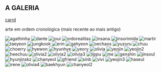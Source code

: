## A GALERIA

[carrd](https://grasinbit.carrd.co/)

arte em ordem cronológica (mais recente ao mais antigo)

![agathinha](https://pbs.twimg.com/media/FALTAhvVQAUMnI7?format=jpg&name=4096x4096)
![dante](https://pbs.twimg.com/media/FAK-0HcXIAA7oo1?format=jpg&name=large)
![joui](https://pbs.twimg.com/media/E_n_EE3WEAI-pM3?format=jpg&name=medium)
![ordorealitas](https://pbs.twimg.com/media/E_c2eK4WEAEbnce?format=jpg&name=4096x4096)
![insana](https://pbs.twimg.com/media/E-IUZB6XoAAaLZ-?format=jpg&name=4096x4096)
![jinsorimida](https://pbs.twimg.com/media/E9JgpbSXsAIISJW?format=jpg&name=4096x4096)
![martir](https://pbs.twimg.com/media/E9tquaJXoAEVFsB?format=jpg&name=4096x4096)
![taeyeon](https://pbs.twimg.com/media/E8YL9HrWQAYF1vp?format=jpg&name=4096x4096)
![jungkook](https://pbs.twimg.com/media/E5jbM_uXMAAGzOO?format=jpg&name=4096x4096)
![erin](https://pbs.twimg.com/media/E1-VbO9XsAM-EZS?format=jpg&name=4096x4096)
![gahyeon](https://pbs.twimg.com/media/EudAc2XXMAAA7To?format=jpg&name=4096x4096)
![oechaos](https://pbs.twimg.com/media/EuT_-p_WYAEEPKE?format=jpg&name=4096x4096)
![yuzuru](https://pbs.twimg.com/media/Et6IvmeXcAQ6bl1?format=jpg&name=4096x4096)
![chuu](https://pbs.twimg.com/media/EpSerO1UwAQaHE9?format=jpg&name=4096x4096)
![choerry](https://pbs.twimg.com/media/EpSetJYUYAAe9Z5?format=jpg&name=4096x4096)
![hyewon](https://pbs.twimg.com/media/Eos7hMjXEAE22Zi?format=jpg&name=4096x4096)
![hyunhye](https://pbs.twimg.com/media/Em07PB9WEAEB_qG?format=jpg&name=900x900)
![yeory](https://pbs.twimg.com/media/EmvnSWBXYAEdc3B?format=jpg&name=small)
![olivia](https://pbs.twimg.com/media/EmsFcFGXYAElu2U?format=jpg&name=medium)
![yeojin](https://pbs.twimg.com/media/EmiSfAnW8AEb1OJ?format=jpg&name=medium)
![yeojin2](https://pbs.twimg.com/media/EmgV1JuXYAAJwfO?format=jpg&name=medium)
![heechuu](https://pbs.twimg.com/media/EmcYu7iXUAAP-9G?format=jpg&name=900x900)
![olivia2](https://pbs.twimg.com/media/EmQgbxbXEAMlAc6?format=jpg&name=large)
![olivia2](https://pbs.twimg.com/media/EmQtIHqXUAAz1ZP?format=jpg&name=large)
![olivia3](https://pbs.twimg.com/media/EmDTyHmXIAER5l9?format=jpg&name=large)
![lippu](https://pbs.twimg.com/media/ElsSpXKXEAA2nCB?format=jpg&name=900x900)
![me](https://pbs.twimg.com/media/EliMT8dWoAEUNIz?format=jpg&name=large)
![genshin](https://pbs.twimg.com/media/ElTG9Z8XgAIqeAj?format=jpg&name=large)
![jinsoul](https://pbs.twimg.com/media/EkuFFXlXIAcSF3E?format=jpg&name=medium)
![hyunjinskz](https://pbs.twimg.com/media/EiTVNbrWoAgPu_Q?format=jpg&name=large)
![chanyeol](https://pbs.twimg.com/media/EfXrhY_XgAAknE_?format=jpg&name=900x900)
![gfriend](https://pbs.twimg.com/media/ENNvwp5VUAAX16c?format=jpg&name=large)
![sinb](https://pbs.twimg.com/media/ENJRrc3XkAEIxXy?format=jpg&name=large)
![vivi](https://pbs.twimg.com/media/EF6vOnfXoAA2osf?format=jpg&name=large)
![yeojin3](https://pbs.twimg.com/media/EF2jXJfU4AA2Miz?format=jpg&name=medium)
![haseul](https://pbs.twimg.com/media/ECNCOz0XUAIysbV?format=jpg&name=4096x4096)
![irene](https://grasinbit.carrd.co/assets/images/gallery02/a44d7360_original.jpg?v=92bc112f)
![olivia4](https://pbs.twimg.com/media/D6QRl1QWkAAmF_o?format=jpg&name=large)
![baekhyun](https://pbs.twimg.com/media/DcgZtpDW0AQ0Gf3?format=jpg&name=4096x4096)
![chanyeol2](https://pbs.twimg.com/media/DcgRC7cWkAAD0qj?format=jpg&name=4096x4096)
![]()
![]()
![]()
![]()
![]()
![]()
![]()
![]()
![]()
![]()
![]()
![]()
![]()
![]()